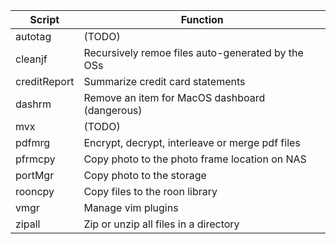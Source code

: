 | Script | Function |
|--------|----------|
|autotag|(TODO)|
|cleanjf|Recursively remoe files auto-generated by the OSs|
|creditReport|Summarize credit card statements|
|dashrm|Remove an item for MacOS dashboard (dangerous)|
|mvx|(TODO)|
|pdfmrg|Encrypt, decrypt, interleave or merge pdf files|
|pfrmcpy|Copy photo to the photo frame location on NAS|
|portMgr|Copy photo to the storage| 
|rooncpy|Copy files to the roon library |
|vmgr|Manage vim plugins|
|zipall|Zip or unzip all files in a directory|
